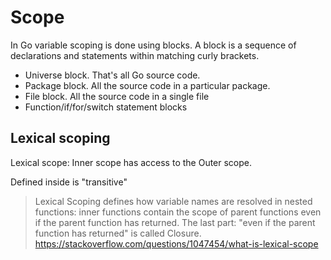 # Scope

In Go variable scoping is done using blocks.
A block is a sequence of declarations and statements within matching curly brackets.

- Universe block. That's all Go source code.
- Package block. All the source code in a particular package.
- File block. All the source code in a single file
- Function/if/for/switch statement blocks

## Lexical scoping

Lexical scope: Inner scope has access to the Outer scope.

Defined inside is "transitive"

> Lexical Scoping defines how variable names are resolved in nested functions: inner functions contain the scope of parent functions even if the parent function has returned.
> The last part: "even if the parent function has returned" is called Closure.
https://stackoverflow.com/questions/1047454/what-is-lexical-scope
